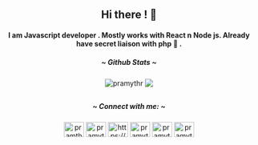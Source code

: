  <h2 align="center" > Hi there ! 🚀 </h2> 

<h4 align="center" >I am Javascript developer . Mostly works with React n Node js. 
Already have secret liaison with php 🍭 .</h4>

<h5 align="center" color ="red"> ~ Github Stats ~</h5>
 

<p align = "center">
 <img align="center" src="https://github-readme-stats.vercel.app/api?username=pramythr&show_icons=true&locale=en&theme=algolia&hide=stars" alt="pramythr" />
 <img align ="center" src ="https://github-readmestats.vercel.app/api/top-langs/?username=PramythR&layout=compact&show_icons=true&theme=algolia&line_height=20"/>
</p>



## <h5 align="center" color ="red"> ~ Connect with me: ~</h5>

<p align="center">
<a href="https://codepen.io/pramthr" target="blank"><img align="center" src="https://raw.githubusercontent.com/rahuldkjain/github-profile-readme-generator/master/src/images/icons/Social/codepen.svg" alt="pramthr" height="30" width="40" color="purple" /></a>
<a href="https://twitter.com/pramythr" target="blank"><img align="center" src="https://raw.githubusercontent.com/rahuldkjain/github-profile-readme-generator/master/src/images/icons/Social/twitter.svg" alt="pramythr" height="30" width="40" /></a>
<a href="https://linkedin.com/in/pramitha-rajapaksa/" target="blank"><img align="center" src="https://raw.githubusercontent.com/rahuldkjain/github-profile-readme-generator/master/src/images/icons/Social/linked-in-alt.svg" alt="https://www.linkedin.com/in/pramitha-rajapaksa/" height="30" width="40" /></a>
<a href="https://stackoverflow.com/users/pramythr" target="blank"><img align="center" src="https://raw.githubusercontent.com/rahuldkjain/github-profile-readme-generator/master/src/images/icons/Social/stack-overflow.svg" alt="pramythr" height="30" width="40" /></a>
<a href="https://dribbble.com/pramythr" target="blank"><img align="center" src="https://raw.githubusercontent.com/rahuldkjain/github-profile-readme-generator/master/src/images/icons/Social/dribbble.svg" alt="pramythr" height="30" width="40" /></a>
<a href="https://www.behance.net/pramythr" target="blank"><img align="center" src="https://raw.githubusercontent.com/rahuldkjain/github-profile-readme-generator/master/src/images/icons/Social/behance.svg" alt="pramythr" height="30" width="40" /></a>
</p>

 
